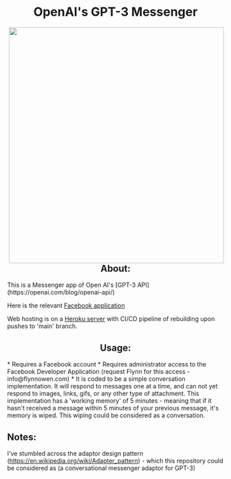 <h1 align="center"> OpenAI's GPT-3 Messenger </h1>


<img align="right" width="500" height="550" src="img/GPT-3.gif"/>

<h2 align="center"> About: </h2>
This is a Messenger app of Open AI's [GPT-3 API](https://openai.com/blog/openai-api/)

Here is the relevant [Facebook application](https://www.facebook.com/The-All-Knowing-One-103780238591514)

Web hosting is on a [Heroku server](https://www.heroku.com) with CI/CD pipeline of rebuilding upon pushes to 'main' branch.

<h2 align="center"> Usage: </h2>
* Requires a Facebook account
* Requires administrator access to the Facebook Developer Application (request Flynn for this access - info@flynnowen.com)
*  It is coded to be a simple conversation implementation. It will respond to messages one at a time, and can not yet respond to images, links, gifs, or any other type of attachment. This implementation has a 'working memory' of 5 minutes - meaning that if it hasn't received a message within 5 minutes of your previous message, it's memory is wiped. This wiping could be considered as a conversation. 

## Notes:
I've stumbled across the adaptor design pattern (https://en.wikipedia.org/wiki/Adapter_pattern) - which this repository could be considered as (a conversational messenger adaptor for GPT-3)

